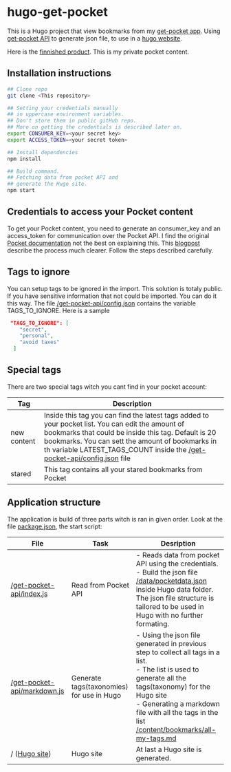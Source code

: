 # hugo-get-pocket
This is a Hugo project that view bookmarks from my [get-pocket app](https://app.getpocket.com/). Using [get-pocket API](https://getpocket.com/developer/) to generate json file, to use in a [hugo website](https://gohugo.io/).

Here is the [finnished product](https://get-pocket.netlify.com/tags/hugo/). This is my private pocket content. 
 


## Installation instructions

```bash
## Clone repo
git clone <This repository>

## Setting your credentials manually 
## in uppercase environment variables.
## Don't store them in public gitHub repo.
## More on getting the credentials is described later on.
export CONSUMER_KEY=<your secret key>
export ACCESS_TOKEN=<your secret token>

## Install dependencies
npm install

## Build command.
## Fetching data from pocket API and
## generate the Hugo site.
npm start
```



## Credentials to access your Pocket content

To get your Pocket content, you need to generate an consumer_key and an access_token for communication over the Pocket API. I find the original [Pocket documentation](https://getpocket.com/developer/docs/authentication) not the best on explaining this. This [blogpost](https://www.jamesfmackenzie.com/getting-started-with-the-pocket-developer-api/) describe the process much clearer. Follow the steps described carefully.

## Tags to ignore

You can setup tags to be ignored in the import. This solution is totaly public. If you have sensitive information that not could be imported. You can do it this way. The file [/get-pocket-api/config.json](./get-pocket-api/config.json) contains the variable TAGS_TO_IGNORE. Here is a sample

```json
 "TAGS_TO_IGNORE": [
    "secret",
    "personal",
    "avoid taxes"
  ]
```



## Special tags

There are two special tags witch you cant find in your pocket account:

| Tag         | Description                                                  |
| ----------- | ------------------------------------------------------------ |
| new content | Inside this tag you can find the latest tags added to your pocket list. You can edit the amount of bookmarks that could be inside this tag. Default is 20 bookmarks. You can sett the amount of bookmarks in th variable LATEST_TAGS_COUNT inside the [/get-pocket-api/config.json](./get-pocket-api/config.json) file |
| stared      | This tag contains all your stared bookmarks from Pocket      |

## Application structure

The application is build of three parts witch is ran in given order. Look at the file [package.json](./package.json), the start script:

| File                                                        | Task                                      | Desription                                                   |
| ----------------------------------------------------------- | ----------------------------------------- | ------------------------------------------------------------ |
| [/get-pocket-api/index.js](./get-pocket-api/index.js)       | Read from Pocket API                      | - Reads data from pocket API using the credentials.<br />- Build the json file [/data/pocketdata.json](/data/pocketdata.json) inside Hugo data folder. The json file structure is tailored to be used in Hugo with no further formating. |
| [/get-pocket-api/markdown.js](./get-pocket-api/markdown.js) | Generate tags(taxonomies) for use in Hugo | - Using the json file generated in previous step to collect all tags in a list.<br /> - The list is used to generate all the tags(taxonomy) for the Hugo site<br /> - Generating a markdown file with all the tags in the list [/content/bookmarks/all-my-tags.md](./content/bookmarks/all-my-tags.md) |
| / ([Hugo site](./../../))                                   | Hugo site                                 | At last a Hugo site is generated.                            |

